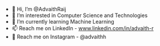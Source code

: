 - 👋 Hi, I’m @AdvaithRaij
- 👀 I’m interested in Computer Science and Technologies
- 🌱 I’m currently learning Machine Learning
- 📫 Reach me on LinkedIn - www.linkedin.com/in/advaith-r
- 📲 Reach me on Instagram - @advaithh

<!---
AdvaithRaij/AdvaithRaij is a ✨ special ✨ repository because its `README.md` (this file) appears on your GitHub profile.
You can click the Preview link to take a look at your changes.
--->
